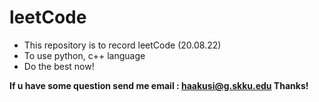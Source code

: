 # leetCode

- This repository is to record leetCode (20.08.22)
- To use python, c++ language
- Do the best now!

<b> If u have some question send me email : haakusi@g.skku.edu <b>
<b> Thanks! <b>
